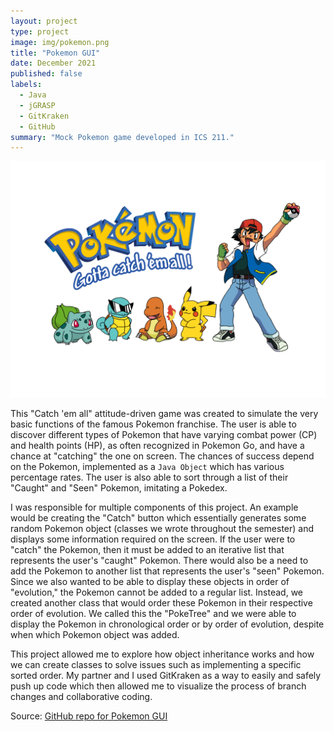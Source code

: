 ```yaml
---
layout: project
type: project
image: img/pokemon.png
title: "Pokemon GUI"
date: December 2021
published: false
labels:
  - Java
  - jGRASP
  - GitKraken
  - GitHub
summary: "Mock Pokemon game developed in ICS 211."
---
```


<img class="img-fluid" src="../img/pokemon.png">

This "Catch 'em all" attitude-driven game was created to simulate the very basic functions of the famous Pokemon franchise. The user is able to discover different types of Pokemon that have varying combat power (CP) and health points (HP), as often recognized in Pokemon Go, and have a chance at "catching" the one on screen. The chances of success depend on the Pokemon, implemented as a `Java Object` which has various percentage rates. The user is also able to sort through a list of their "Caught" and "Seen" Pokemon, imitating a Pokedex. 

I was responsible for multiple components of this project. An example would be creating the "Catch" button which essentially generates some random Pokemon object (classes we wrote throughout the semester) and displays some information required on the screen. If the user were to "catch" the Pokemon, then it must be added to an iterative list that represents the user's "caught" Pokemon. There would also be a need to add the Pokemon to another list that represents the user's "seen" Pokemon. Since we also wanted to be able to display these objects in order of "evolution," the Pokemon cannot be added to a regular list. Instead, we created another class that would order these Pokemon in their respective order of evolution. We called this the "PokeTree" and we were able to display the Pokemon in chronological order or by order of evolution, despite when which Pokemon object was added.

This project allowed me to explore how object inheritance works and how we can create classes to solve issues such as implementing a specific sorted order. My partner and I used GitKraken as a way to easily and safely push up code which then allowed me to visualize the process of branch changes and collaborative coding.

Source: <a href="https://github.com/ICSatKCC/assignment-9-f21-final-project-gui-g5-ashley-and-michelle"><i class="large github icon "></i>GitHub repo for Pokemon GUI</a>
